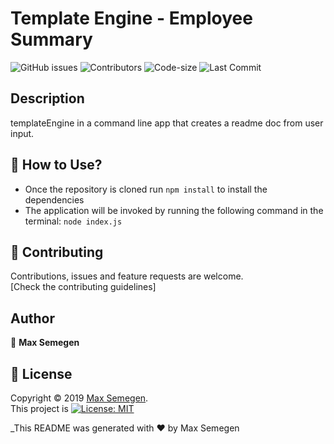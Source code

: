 # Template Engine - Employee Summary

![GitHub issues](https://img.shields.io/github/issues-raw/Maxsem4/templateEngine) ![Contributors](https://img.shields.io/github/contributors/Maxsem4/templateEngine) ![Code-size](https://img.shields.io/github/languages/code-size/Maxsem4/templateEngine) ![Last Commit](https://img.shields.io/github/last-commit/Maxsem4/templateEngine)

## Description

templateEngine in a command line app that creates a readme doc from user input.

## 🚀 How to Use?

- Once the repository is cloned run `npm install` to install the dependencies
- The application will be invoked by running the following command in the terminal: `node index.js`

## 🤝 Contributing

Contributions, issues and feature requests are welcome.<br />
[Check the contributing guidelines]<br />

## Author

👤 **Max Semegen**

## 📝 License

Copyright © 2019 [Max Semegen](https://github.com/Maxsem4).<br />
This project is [![License: MIT](https://img.shields.io/badge/License-MIT-yellow.svg)](https://opensource.org/licenses/MIT)

\_This README was generated with ❤️ by Max Semegen
